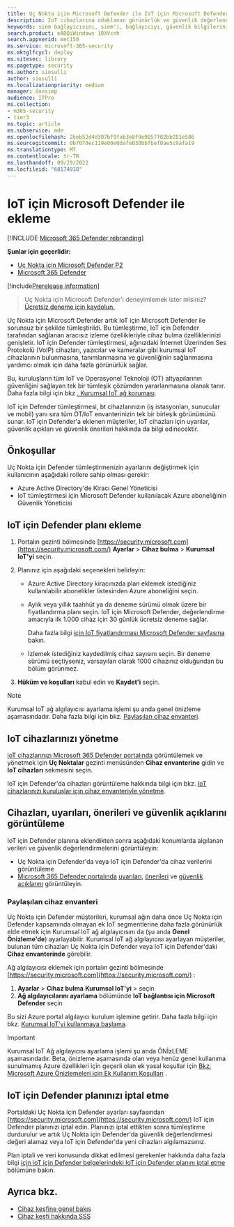 ```yaml
---
title: Uç Nokta için Microsoft Defender ile IoT için Microsoft Defender ekleme
description: IoT cihazlarına odaklanan görünürlük ve güvenlik değerlendirmeleri elde etmek için IoT için Microsoft Defender ekleyin.
keywords: siem bağlayıcısını, siem'i, bağlayıcıyı, güvenlik bilgilerini ve olayları etkinleştirme
search.product: eADQiWindows 10XVcnh
search.appverid: met150
ms.service: microsoft-365-security
ms.mktglfcycl: deploy
ms.sitesec: library
ms.pagetype: security
ms.author: siosulli
author: siosulli
ms.localizationpriority: medium
manager: dansimp
audience: ITPro
ms.collection:
- m365-security
- tier3
ms.topic: article
ms.subservice: mde
ms.openlocfilehash: 2beb52d4d307bf9fab3e8f9e9857f82bb281e586
ms.sourcegitcommit: 0b7070ec119e00e0dafe030bbfbef0ae5c9afa19
ms.translationtype: MT
ms.contentlocale: tr-TR
ms.lasthandoff: 09/29/2022
ms.locfileid: "68174918"
---
```

# <a name="onboard-with-microsoft-defender-for-iot"></a>IoT için Microsoft Defender ile ekleme

[!INCLUDE [Microsoft 365 Defender rebranding](../../includes/microsoft-defender.md)]

**Şunlar için geçerlidir:**

- [Uç Nokta için Microsoft Defender P2](https://go.microsoft.com/fwlink/?linkid=2154037)
- [Microsoft 365 Defender](https://go.microsoft.com/fwlink/?linkid=2118804)

[!include[Prerelease information](../../includes/prerelease.md)]

> Uç Nokta için Microsoft Defender'ı deneyimlemek ister misiniz? [Ücretsiz deneme için kaydolun.](https://signup.microsoft.com/create-account/signup?products=7f379fee-c4f9-4278-b0a1-e4c8c2fcdf7e&ru=https://aka.ms/MDEp2OpenTrial?ocid=docs-wdatp-enablesiem-abovefoldlink)

Uç Nokta için Microsoft Defender artık IoT için Microsoft Defender ile sorunsuz bir şekilde tümleştirildi. Bu tümleştirme, IoT için Defender tarafından sağlanan aracısız izleme özellikleriyle cihaz bulma özelliklerinizi genişletir. IoT için Defender tümleştirmesi, ağınızdaki İnternet Üzerinden Ses Protokolü (VoIP) cihazları, yazıcılar ve kameralar gibi kurumsal IoT cihazlarının bulunmasına, tanımlanmasına ve güvenliğinin sağlanmasına yardımcı olmak için daha fazla görünürlük sağlar.

Bu, kuruluşların tüm IoT ve Operasyonel Teknoloji (OT) altyapılarının güvenliğini sağlayan tek bir tümleşik çözümden yararlanmasına olanak tanır. Daha fazla bilgi için bkz [. Kurumsal IoT ağ koruması](/azure/defender-for-iot/organizations/overview-eiot).

IoT için Defender tümleştirmesi, bt cihazlarınızın (iş istasyonları, sunucular ve mobil) yanı sıra tüm OT/IoT envanterinizin tek bir birleşik görünümünü sunar. IoT için Defender'a eklenen müşteriler, IoT cihazları için uyarılar, güvenlik açıkları ve güvenlik önerileri hakkında da bilgi edinecektir.

## <a name="prerequisites"></a>Önkoşullar

Uç Nokta için Defender tümleştirmenizin ayarlarını değiştirmek için kullanıcının aşağıdaki rollere sahip olması gerekir:

- Azure Active Directory'de Kiracı Genel Yöneticisi
- IoT tümleştirmesi için Microsoft Defender kullanılacak Azure aboneliğinin Güvenlik Yöneticisi

## <a name="onboard-a-defender-for-iot-plan"></a>IoT için Defender planı ekleme

1. Portalın gezinti bölmesinde [https://security.microsoft.com](https://security.microsoft.com/) **Ayarlar** \> **Cihaz bulma** \> **Kurumsal IoT'yi** seçin.

2. Planınız için aşağıdaki seçenekleri belirleyin:

   - Azure Active Directory kiracınızda plan eklemek istediğiniz kullanılabilir abonelikler listesinden Azure aboneliğini seçin.

   - Aylık veya yıllık taahhüt ya da deneme sürümü olmak üzere bir fiyatlandırma planı seçin. IoT için Microsoft Defender, değerlendirme amacıyla ilk 1.000 cihaz için 30 günlük ücretsiz deneme sağlar.

      Daha fazla bilgi [için IoT fiyatlandırması Microsoft Defender sayfasına](https://azure.microsoft.com/pricing/details/iot-defender/) bakın.

   - İzlemek istediğiniz kaydedilmiş cihaz sayısını seçin. Bir deneme sürümü seçtiyseniz, varsayılan olarak 1000 cihazınız olduğundan bu bölüm görünmez.

3. **Hüküm ve koşulları** kabul edin ve **Kaydet'i** seçin.

> [!NOTE]
> Kurumsal IoT ağ algılayıcısı ayarlama işlemi şu anda genel önizleme aşamasındadır. Daha fazla bilgi için bkz. [Paylaşılan cihaz envanteri](#shared-device-inventory).

## <a name="managing-your-iot-devices"></a>IoT cihazlarınızı yönetme

[ioT cihazlarınızı Microsoft 365 Defender portalında](https://security.microsoft.com/) görüntülemek ve yönetmek için **Uç Noktalar** gezinti menüsünden **Cihaz envanterine** gidin ve **IoT cihazları** sekmesini seçin.

IoT için Defender'da cihazları görüntüleme hakkında bilgi için bkz. [IoT cihazlarınızı kuruluşlar için cihaz envanteriyle yönetme](/azure/defender-for-iot/organizations/how-to-manage-device-inventory-for-organizations).

## <a name="view-devices-alerts-recommendations-and-vulnerabilities"></a>Cihazları, uyarıları, önerileri ve güvenlik açıklarını görüntüleme

IoT için Defender planına eklendikten sonra aşağıdaki konumlarda algılanan verileri ve güvenlik değerlendirmelerini görüntüleyin:

- Uç Nokta için Defender'da veya IoT için Defender'da cihaz verilerini görüntüleme
- [Microsoft 365 Defender portalında](https://security.microsoft.com) [uyarıları](alerts-queue-endpoint-detection-response.md), [önerileri](../defender-vulnerability-management/tvm-security-recommendation.md) ve [güvenlik açıklarını](../defender-vulnerability-management/tvm-weaknesses.md) görüntüleyin.

### <a name="shared-device-inventory"></a>Paylaşılan cihaz envanteri

Uç Nokta için Defender müşterileri, kurumsal ağın daha önce Uç Nokta için Defender kapsamında olmayan ek IoT segmentlerine daha fazla görünürlük elde etmek için Kurumsal IoT ağ algılayıcısını da (şu anda **Genel Önizleme'de**) ayarlayabilir. Kurumsal IoT ağ algılayıcısı ayarlayan müşteriler, bulunan tüm cihazları Uç Nokta için Defender veya IoT için Defender'daki **Cihaz envanterinde** görebilir.

Ağ algılayıcısı eklemek için portalın gezinti bölmesinde [https://security.microsoft.com](https://security.microsoft.com/) :

1. **Ayarlar** \> **Cihaz bulma** **Kurumsal IoT'yi** \> seçin
2. **Ağ algılayıcılarını ayarlama** bölümünde **IoT bağlantısı için Microsoft Defender** seçin

Bu sizi Azure portal algılayıcı kurulum işlemine getirir. Daha fazla bilgi için bkz. [Kurumsal IoT'yi kullanmaya başlama](/azure/defender-for-iot/organizations/tutorial-getting-started-eiot-sensor).

> [!IMPORTANT]
> Kurumsal IoT Ağ algılayıcısı ayarlama işlemi şu anda ÖNİzLEME aşamasındadır. Beta, önizleme aşamasında olan veya henüz genel kullanıma sunulmamış Azure özellikleri için geçerli olan ek yasal koşullar için [Bkz. Microsoft Azure Önizlemeleri için Ek Kullanım Koşulları](https://azure.microsoft.com/support/legal/preview-supplemental-terms/) .

## <a name="cancel-your-defender-for-iot-plan"></a>IoT için Defender planınızı iptal etme

Portaldaki Uç Nokta için Defender ayarları sayfasından [https://security.microsoft.com](https://security.microsoft.com/) IoT için Defender planınızı iptal edin. Planınızı iptal ettikten sonra tümleştirme durdurulur ve artık Uç Nokta için Defender'da güvenlik değerlendirmesi değeri alamaz veya IoT için Defender'da yeni cihazları algılamazsınız.

Plan iptali ve veri konusunda dikkat edilmesi gerekenler hakkında daha fazla bilgi [için ioT için Defender belgelerindeki IoT için Defender planını iptal etme](/azure/defender-for-iot/organizations/how-to-manage-subscriptions#cancel-a-defender-for-iot-plan-from-a-subscription) bölümüne bakın.

## <a name="see-also"></a>Ayrıca bkz.

- [Cihaz keşfine genel bakış](configure-device-discovery.md)
- [Cihaz keşfi hakkında SSS](device-discovery-faq.md)
